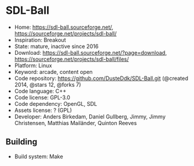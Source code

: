 # SDL-Ball

- Home: https://sdl-ball.sourceforge.net/, https://sourceforge.net/projects/sdl-ball/
- Inspiration: Breakout
- State: mature, inactive since 2016
- Download: https://sdl-ball.sourceforge.net/?page=download, https://sourceforge.net/projects/sdl-ball/files/
- Platform: Linux
- Keyword: arcade, content open
- Code repository: https://github.com/DusteDdk/SDL-Ball.git (@created 2014, @stars 12, @forks 7)
- Code language: C++
- Code license: GPL-3.0
- Code dependency: OpenGL, SDL
- Assets license: ? (GPL)
- Developer: Anders Birkedam, Daniel Gullberg, Jimmy, Jimmy Christensen, Matthias Mailänder, Quinton Reeves

## Building

- Build system: Make
